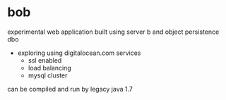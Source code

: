 # bob
experimental web application built using server b and object persistence dbo

- exploring using digitalocean.com services
  - ssl enabled
  - load balancing
  - mysql cluster

can be compiled and run by legacy java 1.7
